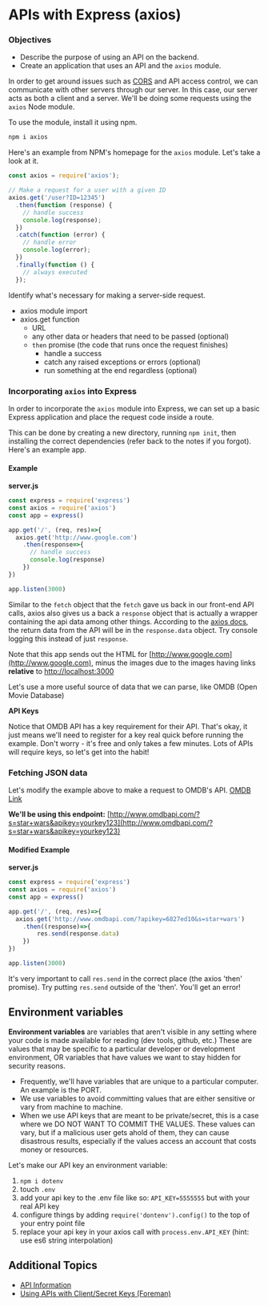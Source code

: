 # APIs with Express \(axios\)

### Objectives

* Describe the purpose of using an API on the backend.
* Create an application that uses an API and the `axios` module.

In order to get around issues such as [CORS](https://developer.mozilla.org/en-US/docs/Web/HTTP/Access_control_CORS) and API access control, we can communicate with other servers through our server. In this case, our server acts as both a client and a server. We'll be doing some requests using the `axios` Node module.

To use the module, install it using npm.

```bash
npm i axios
```

Here's an example from NPM's homepage for the `axios` module. Let's take a look at it.

```javascript
const axios = require('axios');

// Make a request for a user with a given ID
axios.get('/user?ID=12345')
  .then(function (response) {
    // handle success
    console.log(response);
  })
  .catch(function (error) {
    // handle error
    console.log(error);
  })
  .finally(function () {
    // always executed
  });
```

Identify what's necessary for making a server-side request.

* axios module import
* axios.get function
  * URL
  * any other data or headers that need to be passed \(optional\)
  * `then` promise \(the code that runs once the request finishes\)
    * handle a success
    * catch any raised exceptions or errors \(optional\)
    * run something at the end regardless \(optional\)

### Incorporating `axios` into Express

In order to incorporate the `axios` module into Express, we can set up a basic Express application and place the request code inside a route.

This can be done by creating a new directory, running `npm init`, then installing the correct dependencies \(refer back to the notes if you forgot\). Here's an example app.

#### Example

**server.js**

```javascript
const express = require('express')
const axios = require('axios')
const app = express()

app.get('/', (req, res)=>{
  axios.get('http://www.google.com')
    .then(response=>{
      // handle success
      console.log(response)
    })
})

app.listen(3000)
```

Similar to the `fetch` object that the `fetch` gave us back in our front-end API calls, axios also gives us a back a `response` object that is actually a wrapper containing the api data among other things. According to the [axios docs](https://www.npmjs.com/package/axios#response-schema), the return data from the API will be in the `response.data` object. Try console logging this instead of just `response`.

Note that this app sends out the HTML for [http://www.google.com](http://www.google.com), minus the images due to the images having links **relative** to [http://localhost:3000](http://localhost:3000)

Let's use a more useful source of data that we can parse, like OMDB \(Open Movie Database\)

**API Keys**

Notice that OMDB API has a key requirement for their API. That's okay, it just means we'll need to register for a key real quick before running the example. Don't worry - it's free and only takes a few minutes. Lots of APIs will require keys, so let's get into the habit!

### Fetching JSON data

Let's modify the example above to make a request to OMDB's API. [OMDB Link](http://www.omdbapi.com/)

**We'll be using this endpoint:** [http://www.omdbapi.com/?s=star+wars&apikey=yourkey123](http://www.omdbapi.com/?s=star+wars&apikey=yourkey123)

#### Modified Example

**server.js**

```javascript
const express = require('express')
const axios = require('axios')
const app = express()

app.get('/', (req, res)=>{
  axios.get('http://www.omdbapi.com/?apikey=6827ed10&s=star+wars')
    .then((response)=>{
        res.send(response.data)
    })
})

app.listen(3000)
```

It's very important to call `res.send` in the correct place \(the axios 'then' promise\). Try putting `res.send` outside of the 'then'. You'll get an error!

## Environment variables

**Environment variables** are variables that aren't visible in any setting where your code is made available for reading (dev tools, github, etc.) These are values that may be specific to a particular developer or development environment, OR variables that have values we want to stay hidden for security reasons. 
* Frequently, we'll have variables that are unique to a particular computer. An example is the PORT.
* We use variables to avoid committing values that are either sensitive or vary from machine to machine.
* When we use API keys that are meant to be private/secret, this is a case where we DO NOT WANT TO COMMIT THE VALUES. These values can vary, but if a malicious user gets ahold of them, they can cause disastrous results, especially if the values access an account that costs money or resources.

Let's make our API key an environment variable:

1. `npm i dotenv`
2. touch `.env`
3. add your api key to the .env file like so: `API_KEY=5555555` but with your real API key
4. configure things by adding `require('dontenv').config()` to the top of your entry point file
4. replace your api key in your axios call with `process.env.API_KEY` (hint: use es6 string interpolation)

## Additional Topics

* [API Information](../../12-resources/apis.md)
* [Using APIs with Client/Secret Keys \(Foreman\)](../../00-config-deployment/deploy-rails/foreman.md)


